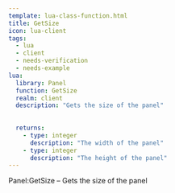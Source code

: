 ```yaml
---
template: lua-class-function.html
title: GetSize
icon: lua-client
tags:
  - lua
  - client
  - needs-verification
  - needs-example
lua:
  library: Panel
  function: GetSize
  realm: client
  description: "Gets the size of the panel"
  
  
  returns:
    - type: integer
      description: "The width of the panel"
    - type: integer
      description: "The height of the panel"
---
```


<div class="lua__search__keywords">
Panel:GetSize &#x2013; Gets the size of the panel
</div>
